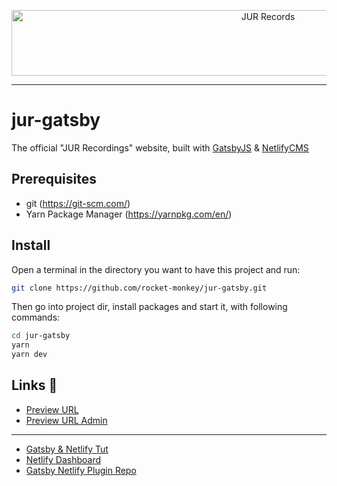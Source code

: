 <p align="center">
  <a href="http://jurrecords.ch" target="_blank">
    <img src="https://i.imgur.com/M2utZl8.png" alt="JUR Records" width="805" height="105"/>
  </a>
</p>

<hr />

# jur-gatsby
The official "JUR Recordings" website, built with [GatsbyJS](https://www.gatsbyjs.org/) & [NetlifyCMS](https://www.netlifycms.org/)

## Prerequisites

* git (https://git-scm.com/)
* Yarn Package Manager (https://yarnpkg.com/en/)

## Install

Open a terminal in the directory you want to have this project and run:
```sh
git clone https://github.com/rocket-monkey/jur-gatsby.git
```

Then go into project dir, install packages and start it, with following commands:
```sh
cd jur-gatsby
yarn
yarn dev
```

## Links 🔮

* [Preview URL](https://jovial-fermi-719433.netlify.com/)
* [Preview URL Admin](https://jovial-fermi-719433.netlify.com/admin/)
---
* [Gatsby & Netlify Tut](https://www.gatsbyjs.org/docs/netlify-cms/)
* [Netlify Dashboard](https://app.netlify.com/sites/jovial-fermi-719433/overview)
* [Gatsby Netlify Plugin Repo](https://github.com/gatsbyjs/gatsby/tree/master/packages/gatsby-plugin-netlify-cms)

